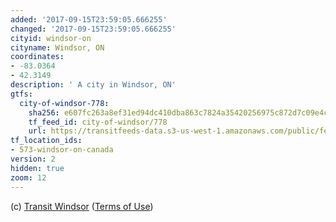 ```yaml
---
added: '2017-09-15T23:59:05.666255'
changed: '2017-09-15T23:59:05.666255'
cityid: windsor-on
cityname: Windsor, ON
coordinates:
- -83.0364
- 42.3149
description: ' A city in Windsor, ON'
gtfs:
  city-of-windsor-778:
    sha256: e607fc263a8ef31ed94dc410dba863c7824a35420256975c872d7c09e4c0ea2b
    tf_feed_id: city-of-windsor/778
    url: https://transitfeeds-data.s3-us-west-1.amazonaws.com/public/feeds/city-of-windsor/778/20170913/gtfs.zip
tf_location_ids:
- 573-windsor-on-canada
version: 2
hidden: true
zoom: 12
---
```


(c) [Transit Windsor](http://www.citywindsor.ca/residents/transitwindsor/Pages/Transit-Windsor.aspx)
([Terms of Use](http://www.citywindsor.ca/opendata/Documents/OpenDataTermsofUse.pdf))

